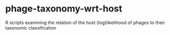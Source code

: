 # phage-taxonomy-wrt-host
R scripts examining the relation of the host (log)likelihood of phages to their taxonomic classification
